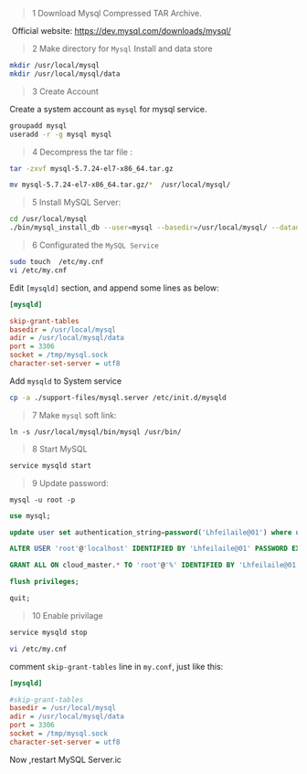 > 1 Download Mysql Compressed TAR Archive.

​	Official website: https://dev.mysql.com/downloads/mysql/

> 2 Make directory for `Mysql` Install and data store

```sh
mkdir /usr/local/mysql
mkdir /usr/local/mysql/data
```



> 3 Create Account 

Create a system account as `mysql`  for mysql service.

```sh
groupadd mysql
useradd -r -g mysql mysql
```



> 4 Decompress the tar file : 

```sh
tar -zxvf mysql-5.7.24-el7-x86_64.tar.gz

mv mysql-5.7.24-el7-x86_64.tar.gz/*  /usr/local/mysql/
```



> 5 Install MySQL Server:

```sh
cd /usr/local/mysql
./bin/mysql_install_db --user=mysql --basedir=/usr/local/mysql/ --datadir=/usr/local/mysql/data/
```



> 6 Configurated the `MySQL Service`  

```sh
sudo touch  /etc/my.cnf 
vi /etc/my.cnf
```



 Edit `[mysqld]` section, and append some lines as below:

```ini
[mysqld]

skip-grant-tables
basedir = /usr/local/mysql
adir = /usr/local/mysql/data
port = 3306
socket = /tmp/mysql.sock
character-set-server = utf8

```



Add `mysqld` to System service

```sh
cp -a ./support-files/mysql.server /etc/init.d/mysqld
```



> 7 Make `mysql` soft link:

```
ln -s /usr/local/mysql/bin/mysql /usr/bin/
```



> 8 Start MySQL

```sh
service mysqld start
```



> 9 Update password:



```
mysql -u root -p
```



```sql
use mysql;

update user set authentication_string=password('Lhfeilaile@01') where user='root';

ALTER USER 'root'@'localhost' IDENTIFIED BY 'Lhfeilaile@01' PASSWORD EXPIRE NEVER;

GRANT ALL ON cloud_master.* TO 'root'@'%' IDENTIFIED BY 'Lhfeilaile@01';

flush privileges;

quit;
```



> 10 Enable privilage

```sh
service mysqld stop

vi /etc/my.cnf
```



comment `skip-grant-tables` line in `my.conf`, just like this:



```ini
[mysqld]

#skip-grant-tables
basedir = /usr/local/mysql
adir = /usr/local/mysql/data
port = 3306
socket = /tmp/mysql.sock
character-set-server = utf8
```

Now ,restart MySQL Server.ic